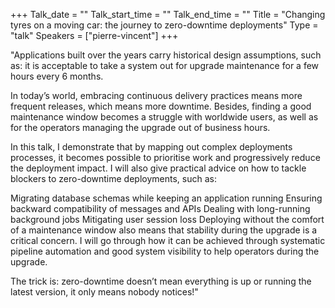 +++
Talk_date = ""
Talk_start_time = ""
Talk_end_time = ""
Title = "Changing tyres on a moving car: the journey to zero-downtime deployments"
Type = "talk"
Speakers = ["pierre-vincent"]
+++

"Applications built over the years carry historical design assumptions, such as: it is acceptable to take a system out for upgrade maintenance for a few hours every 6 months.

In today’s world, embracing continuous delivery practices means more frequent releases, which means more downtime. Besides, finding a good maintenance window becomes a struggle with worldwide users, as well as for the operators managing the upgrade out of business hours.

In this talk, I demonstrate that by mapping out complex deployments processes, it becomes possible to prioritise work and progressively reduce the deployment impact. I will also give practical advice on how to tackle blockers to zero-downtime deployments, such as:

Migrating database schemas while keeping an application running
Ensuring backward compatibility of messages and APIs
Dealing with long-running background jobs
Mitigating user session loss
Deploying without the comfort of a maintenance window also means that stability during the upgrade is a critical concern. I will go through how it can be achieved through systematic pipeline automation and good system visibility to help operators during the upgrade.

The trick is: zero-downtime doesn’t mean everything is up or running the latest version, it only means nobody notices!"
